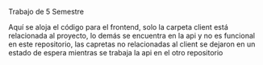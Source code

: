 Trabajo de 5 Semestre


Aquí se aloja el código para el frontend, solo la carpeta client está relacionada al proyecto, lo demás se encuentra en la api y no es funcional en este repositorio, las capretas no relacionadas al client se dejaron en un estado de espera mientras se trabaja la api en el otro repositorio
